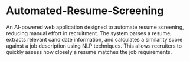 # Automated-Resume-Screening
An AI-powered web application designed to automate resume screening, reducing manual effort in recruitment. The system parses a resume, extracts relevant candidate information, and calculates a similarity score against a job description using NLP techniques. This allows recruiters to quickly assess how closely a resume matches the job requirements.
